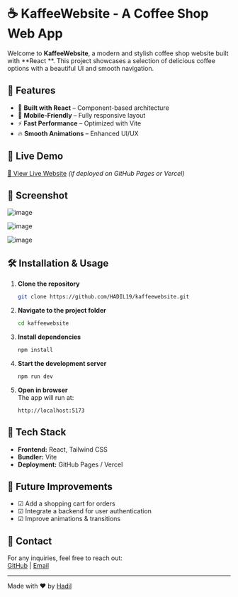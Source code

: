 # ☕ KaffeeWebsite - A Coffee Shop Web App  

Welcome to **KaffeeWebsite**, a modern and stylish coffee shop website built with **React **. This project showcases a selection of delicious coffee options with a beautiful UI and smooth navigation.

## 🌟 Features  

- 🏢 **Built with React** – Component-based architecture   
- 📱 **Mobile-Friendly** – Fully responsive layout  
- ⚡ **Fast Performance** – Optimized with Vite  
- 🔥 **Smooth Animations** – Enhanced UI/UX  

## 🚀 Live Demo  

[🔗 View Live Website](https://hadil19.github.io/kaffeewebsite) *(if deployed on GitHub Pages or Vercel)*  

## 📸 Screenshot  


![image](https://github.com/user-attachments/assets/17cdb090-579f-4fc9-ab2a-da243cc7f809)

 ![image](https://github.com/user-attachments/assets/5100ddaa-4498-4ecb-8af1-b8a189a320a9)

 ![image](https://github.com/user-attachments/assets/004e6f32-e625-4403-8f1b-6110a50123de)
 


## 🛠 Installation & Usage  

1. **Clone the repository**  
   ```sh
   git clone https://github.com/HADIL19/kaffeewebsite.git
   ```
2. **Navigate to the project folder**  
   ```sh
   cd kaffeewebsite
   ```
3. **Install dependencies**  
   ```sh
   npm install
   ```
4. **Start the development server**  
   ```sh
   npm run dev
   ```
5. **Open in browser**  
   The app will run at:  
   ```
   http://localhost:5173
   ```

## 🌇 Tech Stack  

- **Frontend:** React, Tailwind CSS  
- **Bundler:** Vite  
- **Deployment:** GitHub Pages / Vercel  

## 🚀 Future Improvements  

- ☑ Add a shopping cart for orders  
- ☑ Integrate a backend for user authentication  
- ☑ Improve animations & transitions  

## 📩 Contact  

For any inquiries, feel free to reach out:  
[GitHub](https://github.com/HADIL19) | [Email](mailto:your-email@example.com)  

---

Made with ❤️ by [Hadil](https://github.com/HADIL19)  

